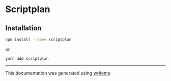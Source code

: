 # Scriptplan

## Installation

```bash
npm install --save scriptplan
```
or
```bash
yarn add scriptplan
```

---
This documentation was generated using [writeme](https://www.npmjs.com/package/@writeme/core)
